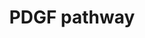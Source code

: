 ---
annotations:
- id: DOID:162
  parent: disease of cellular proliferation
  type: Disease Ontology
  value: cancer
- id: PW:0000209
  parent: signaling pathway
  type: Pathway Ontology
  value: Jak-Stat signaling pathway
- id: PW:0000297
  parent: signaling pathway
  type: Pathway Ontology
  value: platelet-derived growth factor signaling pathway
authors:
- Amanzo
- MaintBot
- Mkutmon
- Egonw
- Khanspers
- Zari
- AlexanderPico
- Eweitz
citedin:
- link: PMC9015122
  title: Understanding signaling and metabolic paths using semantified and harmonized
    information about biological interactions (2022)
- link: PMC7339012
  title: Hematopoietic stem-cell senescence and myocardial repair - Coronary artery
    disease genotype/phenotype analysis of post-MI myocardial regeneration response
    induced by CABG/CD133+ bone marrow hematopoietic stem cell treatment in RCT PERFECT
    Phase 3 (2020)
communities:
- CPTAC
- PancCanNet
- PancCanNet
description: PDGF belongs to the PDGF/VEGF (vascular endothelial growth factor) family,
  which is characterized by eight strictly conserved cysteine residues with similar
  spacing in between (Joukov et al., 1997; Heldin and Westermark, 1999). The A-, B-,
  C-, and D-chain genes of PDGF are localized to the chromosomes 7p22, 22q13, 4q31,
  and 11q22, respectively, and their expression is independently regulated. Two forms
  of the PDGF A-chain, containing 196 and 211 amino acid residues resulting from differential
  splicing of the transcript, are synthesized, dimerized, proteolytically processed
  in the Nterminus, and secreted from the cell as a ~30 kDa dimer. The PDGF B chain
  encoding 241 amino acid residues is dimerized, processed by additional proteolysis,
  and secreted as a 24 kDa dimer. The homodimers PDGF AA, BB, and the heterodimer
  AB contain three intrachain disulfide bonds made between the 1st.   Proteins on
  this pathway have targeted assays available via the [https://assays.cancer.gov/available_assays?wp_id=WP2526
  CPTAC Assay Portal]
last-edited: 2022-02-26
ndex: 24c945b8-8b65-11eb-9e72-0ac135e8bacf
organisms:
- Homo sapiens
redirect_from:
- /index.php/Pathway:WP2526
- /instance/WP2526
- /instance/WP2526_r123068
revision: r123068
schema-jsonld:
- '@context': https://schema.org/
  '@id': https://wikipathways.github.io/pathways/WP2526.html
  '@type': Dataset
  creator:
    '@type': Organization
    name: WikiPathways
  description: PDGF belongs to the PDGF/VEGF (vascular endothelial growth factor)
    family, which is characterized by eight strictly conserved cysteine residues with
    similar spacing in between (Joukov et al., 1997; Heldin and Westermark, 1999).
    The A-, B-, C-, and D-chain genes of PDGF are localized to the chromosomes 7p22,
    22q13, 4q31, and 11q22, respectively, and their expression is independently regulated.
    Two forms of the PDGF A-chain, containing 196 and 211 amino acid residues resulting
    from differential splicing of the transcript, are synthesized, dimerized, proteolytically
    processed in the Nterminus, and secreted from the cell as a ~30 kDa dimer. The
    PDGF B chain encoding 241 amino acid residues is dimerized, processed by additional
    proteolysis, and secreted as a 24 kDa dimer. The homodimers PDGF AA, BB, and the
    heterodimer AB contain three intrachain disulfide bonds made between the 1st.   Proteins
    on this pathway have targeted assays available via the [https://assays.cancer.gov/available_assays?wp_id=WP2526
    CPTAC Assay Portal]
  keywords:
  - AP-1(c-Jun)
  - Arachidonic acid
  - CDC42
  - COX2
  - Ca2+
  - Cyclic AMP(cAMP)
  - DAG
  - ELK1
  - GRB2
  - H+
  - H-Ras-1(Ras)
  - IKK
  - IP3
  - IkB alpha
  - JAK1
  - MAP2K4(JNKK1)
  - MAP3K1(MEKK1)
  - MAPK1
  - MAPK3
  - MAPK8(JNK1)
  - MP2K1(MEK 1)
  - N-WASP
  - NFKB1
  - Na
  - PAK1
  - PDGFA
  - PDGFB
  - PDGFRB
  - PI3K
  - PIP2[4',5']
  - PLA2G4A(cPLA2)
  - PLCG1
  - Phospholipid(containing arachidonic acid)
  - Por1(ARF1P2)
  - Prostaglandin I2(PGI2)
  - RAF1
  - RASA1(GAP)
  - Rac1
  - RhoA
  - SH-PTP2(PTN11)
  - SHC1
  - SOS1
  - SRF
  - STAT1
  - STAT3
  - TIAM1
  - Vav1
  - Vav2
  - '[Ca2+]i'
  - c-Fos
  - c-Src
  license: CC0
  name: PDGF pathway
seo: CreativeWork
title: PDGF pathway
wpid: WP2526
---